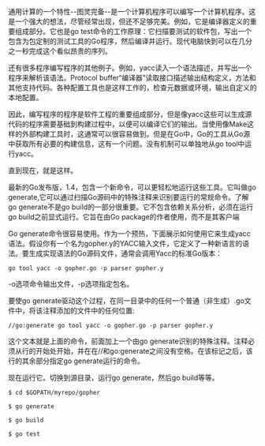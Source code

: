 通用计算的一个特性--图灵完备--是一个计算机程序可以编写一个计算机程序。这是一个强大的想法，尽管经常出现，但还不足够完美。例如，它是编译器定义的重要组成部分。它也是go test命令的工作原理：它扫描要测试的软件包，写出一个包含为包定制的测试工具的Go程序，然后编译并运行。现代电脑快到可以在几分之一秒完成这个看似昂贵的序列。

还有很多程序编写程序的其他例子。例如，yacc读入一个语法描述，并写出一个程序来解析该语法。Protocol buffer“编译器”读取接口描述输出结构定义，方法和其他支持代码。各种配置工具也是这样工作的，检查元数据或环境，输出自定义的本地配置。

因此，编写程序的程序是软件工程的重要组成部分，但是像yacc这些可以生成源代码的程序需要基础到构建过程中，以便可以编译它们的输出。当使用像Make这样的外部构建工具时，这通常可以很容易做到。但是在Go中，Go的工具从Go源中获取所有必要的构建信息，这有一个问题。没有机制可以单独地从go tool中运行yacc。

直到现在，就是这样。

最新的Go发布版，1.4，包含一个新命令，可以更轻松地运行这些工具。它叫做go generate,它可以通过扫描Go源码中的特殊注释来识别要运行的常规命令。了解go generate不是go build的一部分很重要。它不包含依赖关系分析，必须在运行go build之前显式运行。它旨在由Go package的作者使用，而不是其客户端

Go generate命令很容易使用。作为一个预热，下面展示如何使用它来生成yacc语法。假设你有一个名为gopher.y的YACC输入文件，它定义了一种新语言的语法。要生成实现语法的Go源码文件，通常会调用Yacc的标准Go版本：

```
go tool yacc -o gopher.go -p parser gopher.y
```

-o选项命令输出文件，-p选项指定包名。

要使go generate驱动这个过程，在同一目录中的任何一个普通（非生成）.go文件中，将该注释添加的文件中的任何位置:

```
//go:generate go tool yacc -o gopher.go -p parser gopher.y
```

这个文本就是上面的命令，前面加上一个由go generate识别的特殊注释。注释必须从行的开始处开始，并在在//和go:generate之间没有空格。在该标记之后，该行的其余部分指定go generate运行的命令。

现在运行它。切换到源目录，运行go generate，然后go build等等。

```
$ cd $GOPATH/myrepo/gopher
```

```
$ go generate
```

```
$ go build
```

```
$ go test
```



